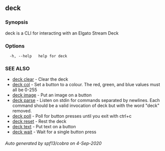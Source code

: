 ## deck



### Synopsis

deck is a CLI for interacting with an Elgato Stream Deck

### Options

```
  -h, --help   help for deck
```

### SEE ALSO

* [deck clear](deck_clear.md)	 - Clear the deck
* [deck col](deck_col.md)	 - Set a button to a colour. The red, green, and blue values must all be 0-255
* [deck image](deck_image.md)	 - Put an image on a button
* [deck parse](deck_parse.md)	 - Listen on stdin for commands separated by newlines. Each command should be a valid invocation of deck but with the word "deck" removed.
* [deck poll](deck_poll.md)	 - Poll for button presses until you exit with ctrl+c
* [deck reset](deck_reset.md)	 - Rest the deck
* [deck text](deck_text.md)	 - Put text on a button
* [deck wait](deck_wait.md)	 - Wait for a single button press

###### Auto generated by spf13/cobra on 4-Sep-2020
